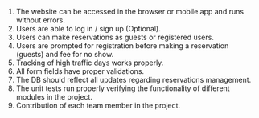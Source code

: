 
1. The website can be accessed in the browser or mobile app and runs without errors.
2. Users are able to log in / sign up (Optional).
3. Users can make reservations as guests or registered users.
4. Users are prompted for registration before making a reservation (guests) and fee for no show.
5. Tracking of high traffic days works properly.
6. All form fields have proper validations.
7. The DB should reflect all updates regarding reservations management.
8. The unit tests run properly verifying the functionality of different modules in the project.
9. Contribution of each team member in the project.
